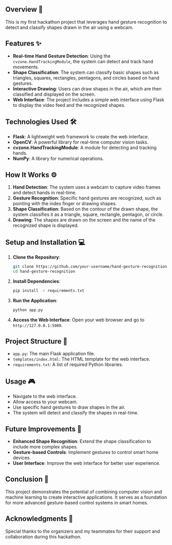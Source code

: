 
## **Overview** 📄

This is my first hackathon project that leverages hand gesture recognition to detect and classify shapes drawn in the air using a webcam.

## **Features** ✨

- **Real-time Hand Gesture Detection**: Using the `cvzone.HandTrackingModule`, the system can detect and track hand movements.
- **Shape Classification**: The system can classify basic shapes such as triangles, squares, rectangles, pentagons, and circles based on hand gestures.
- **Interactive Drawing**: Users can draw shapes in the air, which are then classified and displayed on the screen.
- **Web Interface**: The project includes a simple web interface using Flask to display the video feed and the recognized shapes.

## **Technologies Used** 🛠️

- **Flask**: A lightweight web framework to create the web interface.
- **OpenCV**: A powerful library for real-time computer vision tasks.
- **cvzone.HandTrackingModule**: A module for detecting and tracking hands.
- **NumPy**: A library for numerical operations.

## **How It Works** ⚙️

1. **Hand Detection**: The system uses a webcam to capture video frames and detect hands in real-time.
2. **Gesture Recognition**: Specific hand gestures are recognized, such as pointing with the index finger or drawing shapes.
3. **Shape Classification**: Based on the contour of the drawn shape, the system classifies it as a triangle, square, rectangle, pentagon, or circle.
4. **Drawing**: The shapes are drawn on the screen and the name of the recognized shape is displayed.

## **Setup and Installation** 💻

1. **Clone the Repository**:
    ```bash
    git clone https://github.com/your-username/hand-gesture-recognition.git
    cd hand-gesture-recognition
    ```

2. **Install Dependencies**:
    ```bash
    pip install -r requirements.txt
    ```

3. **Run the Application**:
    ```bash
    python app.py
    ```

4. **Access the Web Interface**:
    Open your web browser and go to `http://127.0.0.1:5000`.

## **Project Structure** 📁

- `app.py`: The main Flask application file.
- `templates/index.html`: The HTML template for the web interface.
- `requirements.txt`: A list of required Python libraries.

## **Usage** 🎮

- Navigate to the web interface.
- Allow access to your webcam.
- Use specific hand gestures to draw shapes in the air.
- The system will detect and classify the shapes in real-time.

## **Future Improvements** 🌟

- **Enhanced Shape Recognition**: Extend the shape classification to include more complex shapes.
- **Gesture-based Controls**: Implement gestures to control smart home devices.
- **User Interface**: Improve the web interface for better user experience.

## **Conclusion** 🏁

This project demonstrates the potential of combining computer vision and machine learning to create interactive applications. It serves as a foundation for more advanced gesture-based control systems in smart homes.

## **Acknowledgments** 🙏

Special thanks to the organizers and my teammates for their support and collaboration during this hackathon.
